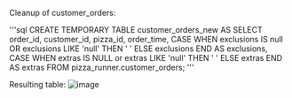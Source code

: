 Cleanup of customer_orders:

'''sql
CREATE TEMPORARY TABLE customer_orders_new AS
  SELECT 
    order_id, 
    customer_id, 
    pizza_id, 
    order_time,
    CASE
        WHEN exclusions IS null OR exclusions LIKE 'null' THEN ' '
        ELSE exclusions
        END AS exclusions,
    CASE
        WHEN extras IS NULL or extras LIKE 'null' THEN ' '
        ELSE extras
        END AS extras
  FROM pizza_runner.customer_orders;
'''

Resulting table:
![image](https://github.com/user-attachments/assets/ed425b2c-2277-44bf-9102-b6d54253281c)

